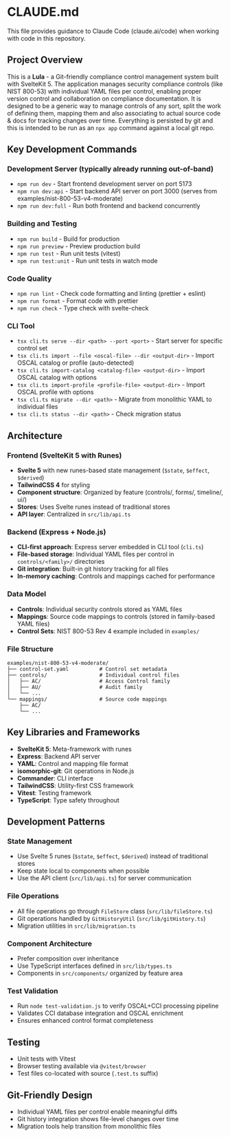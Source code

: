 # CLAUDE.md

This file provides guidance to Claude Code (claude.ai/code) when working with code in this repository.

## Project Overview

This is a **Lula** - a Git-friendly compliance control management system built with SvelteKit 5. The application manages security compliance controls (like NIST 800-53) with individual YAML files per control, enabling proper version control and collaboration on compliance documentation. It is designed to be a generic way to manage
controls of any sort, split the work of defining them, mapping them and also associating to actual source code & docs
for tracking changes over time. Everything is persisted by git and this is intended to be run as an `npx app` command
against a local git repo.

## Key Development Commands

### Development Server (typically already running out-of-band)

- `npm run dev` - Start frontend development server on port 5173
- `npm run dev:api` - Start backend API server on port 3000 (serves from examples/nist-800-53-v4-moderate)
- `npm run dev:full` - Run both frontend and backend concurrently

### Building and Testing

- `npm run build` - Build for production
- `npm run preview` - Preview production build
- `npm run test` - Run unit tests (vitest)
- `npm run test:unit` - Run unit tests in watch mode

### Code Quality

- `npm run lint` - Check code formatting and linting (prettier + eslint)
- `npm run format` - Format code with prettier
- `npm run check` - Type check with svelte-check

### CLI Tool

- `tsx cli.ts serve --dir <path> --port <port>` - Start server for specific control set
- `tsx cli.ts import --file <oscal-file> --dir <output-dir>` - Import OSCAL catalog or profile (auto-detected)
- `tsx cli.ts import-catalog <catalog-file> <output-dir>` - Import OSCAL catalog with options
- `tsx cli.ts import-profile <profile-file> <output-dir>` - Import OSCAL profile with options
- `tsx cli.ts migrate --dir <path>` - Migrate from monolithic YAML to individual files
- `tsx cli.ts status --dir <path>` - Check migration status

## Architecture

### Frontend (SvelteKit 5 with Runes)

- **Svelte 5** with new runes-based state management (`$state`, `$effect`, `$derived`)
- **TailwindCSS 4** for styling
- **Component structure**: Organized by feature (controls/, forms/, timeline/, ui/)
- **Stores**: Uses Svelte runes instead of traditional stores
- **API layer**: Centralized in `src/lib/api.ts`

### Backend (Express + Node.js)

- **CLI-first approach**: Express server embedded in CLI tool (`cli.ts`)
- **File-based storage**: Individual YAML files per control in `controls/<family>/` directories
- **Git integration**: Built-in git history tracking for all files
- **In-memory caching**: Controls and mappings cached for performance

### Data Model

- **Controls**: Individual security controls stored as YAML files
- **Mappings**: Source code mappings to controls (stored in family-based YAML files)
- **Control Sets**: NIST 800-53 Rev 4 example included in `examples/`

### File Structure

```
examples/nist-800-53-v4-moderate/
├── control-set.yaml          # Control set metadata
├── controls/                 # Individual control files
│   ├── AC/                   # Access Control family
│   ├── AU/                   # Audit family
│   └── ...
└── mappings/                 # Source code mappings
    ├── AC/
    └── ...
```

## Key Libraries and Frameworks

- **SvelteKit 5**: Meta-framework with runes
- **Express**: Backend API server
- **YAML**: Control and mapping file format
- **isomorphic-git**: Git operations in Node.js
- **Commander**: CLI interface
- **TailwindCSS**: Utility-first CSS framework
- **Vitest**: Testing framework
- **TypeScript**: Type safety throughout

## Development Patterns

### State Management

- Use Svelte 5 runes (`$state`, `$effect`, `$derived`) instead of traditional stores
- Keep state local to components when possible
- Use the API client (`src/lib/api.ts`) for server communication

### File Operations

- All file operations go through `FileStore` class (`src/lib/fileStore.ts`)
- Git operations handled by `GitHistoryUtil` (`src/lib/gitHistory.ts`)
- Migration utilities in `src/lib/migration.ts`

### Component Architecture

- Prefer composition over inheritance
- Use TypeScript interfaces defined in `src/lib/types.ts`
- Components in `src/components/` organized by feature area

### Test Validation

- Run `node test-validation.js` to verify OSCAL+CCI processing pipeline
- Validates CCI database integration and OSCAL enrichment
- Ensures enhanced control format completeness

## Testing

- Unit tests with Vitest
- Browser testing available via `@vitest/browser`
- Test files co-located with source (`.test.ts` suffix)

## Git-Friendly Design

- Individual YAML files per control enable meaningful diffs
- Git history integration shows file-level changes over time
- Migration tools help transition from monolithic files
